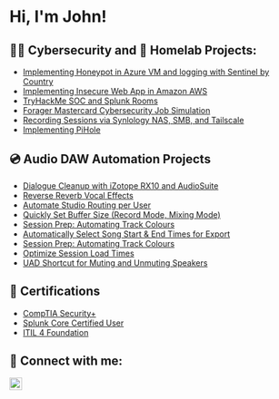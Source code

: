 <h1>Hi, I'm John!</h1>

<h2>👨‍💻 Cybersecurity and 🛜 Homelab Projects:</h2>

  - [Implementing Honeypot in Azure VM and logging with Sentinel by Country](https://github.com/johnalvarogarcia/adp)
  - [Implementing Insecure Web App in Amazon AWS](https://github.com/johnalvarogarcia/juiceshop/tree/main)
  - [TryHackMe SOC and Splunk Rooms](https://github.com/johnalvarogarcia/tryhackme/tree/main)
  - [Forager Mastercard Cybersecurity Job Simulation](https://github.com/johnalvarogarcia/mastercard)
  - [Recording Sessions via Synlology NAS, SMB, and Tailscale](https://github.com/johnalvarogarcia/smb)
  - [Implementing PiHole](https://github.com/johnalvarogarcia/pihole)

<h2>💿 Audio DAW Automation Projects</h2>

- [Dialogue Cleanup with iZotope RX10 and AudioSuite](https://github.com/johnalvarogarcia/rx10)
- [Reverse Reverb Vocal Effects](https://github.com/johnalvarogarcia/rx10)
- [Automate Studio Routing per User](https://www.youtube.com/watch?v=uHy3oM7NnoU)
- [Quickly Set Buffer Size (Record Mode, Mixing Mode)](https://www.youtube.com/watch?v=uHy3oM7NnoU)
- [Session Prep: Automating Track Colours](https://www.youtube.com/watch?v=uHy3oM7NnoU)
- [Automatically Select Song Start & End Times for Export](https://www.youtube.com/watch?v=uHy3oM7NnoU)
- [Session Prep: Automating Track Colours](https://www.youtube.com/watch?v=uHy3oM7NnoU)
- [Optimize Session Load Times](https://www.youtube.com/watch?v=uHy3oM7NnoU)
- [UAD Shortcut for Muting and Unmuting Speakers](https://www.youtube.com/watch?v=uHy3oM7NnoU)


<h2>📑 Certifications</h2>

- [CompTIA Security+](https://www.comptia.org/certifications/security)
- [Splunk Core Certified User](https://www.splunk.com/en_us/training/certification-track/splunk-core-certified-user.html)
- [ITIL 4 Foundation](https://www.axelos.com/certifications/itil-service-management/itil-4-foundation/)


<h2> 🤳 Connect with me:</h2>

[<img align="left" alt="Johngarciaaudio | Instagram" width="22px" src="https://cdn.jsdelivr.net/npm/simple-icons@v3/icons/instagram.svg" />][instagram]


[instagram]: https://www.instagram.com/johnalvarogarcia/
